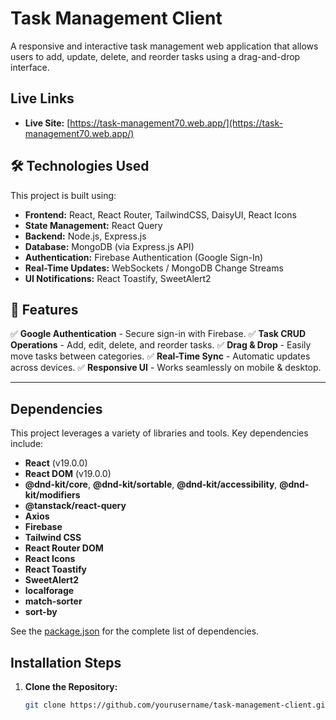# Task Management Client

A responsive and interactive task management web application that allows users to add, update, delete, and reorder tasks using a drag-and-drop interface.

## Live Links

- **Live Site:** [https://task-management70.web.app/](https://task-management70.web.app/)

## 🛠️ Technologies Used

This project is built using:

- **Frontend:** React, React Router, TailwindCSS, DaisyUI, React Icons
- **State Management:** React Query
- **Backend:** Node.js, Express.js
- **Database:** MongoDB (via Express.js API)
- **Authentication:** Firebase Authentication (Google Sign-In)
- **Real-Time Updates:** WebSockets / MongoDB Change Streams
- **UI Notifications:** React Toastify, SweetAlert2

## 📜 Features

✅ **Google Authentication** - Secure sign-in with Firebase.
✅ **Task CRUD Operations** - Add, edit, delete, and reorder tasks.
✅ **Drag & Drop** - Easily move tasks between categories.
✅ **Real-Time Sync** - Automatic updates across devices.
✅ **Responsive UI** - Works seamlessly on mobile & desktop.

---

## Dependencies

This project leverages a variety of libraries and tools. Key dependencies include:

- **React** (v19.0.0)
- **React DOM** (v19.0.0)
- **@dnd-kit/core**, **@dnd-kit/sortable**, **@dnd-kit/accessibility**, **@dnd-kit/modifiers**
- **@tanstack/react-query**
- **Axios**
- **Firebase**
- **Tailwind CSS**
- **React Router DOM**
- **React Icons**
- **React Toastify**
- **SweetAlert2**
- **localforage**
- **match-sorter**
- **sort-by**

See the [package.json](./package.json) for the complete list of dependencies.

## Installation Steps

1. **Clone the Repository:**
   ```bash
   git clone https://github.com/yourusername/task-management-client.git
